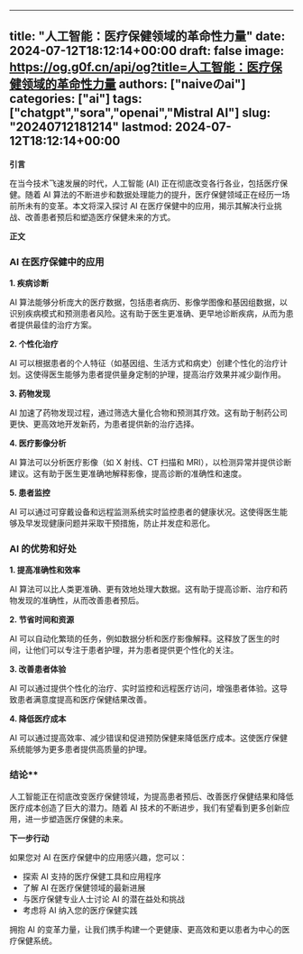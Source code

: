 
---
title: "人工智能：医疗保健领域的革命性力量"
date: 2024-07-12T18:12:14+00:00
draft: false
image: https://og.g0f.cn/api/og?title=人工智能：医疗保健领域的革命性力量
authors: ["naiveのai"]
categories: ["ai"]
tags: ["chatgpt","sora","openai","Mistral AI"]
slug: "20240712181214"
lastmod: 2024-07-12T18:12:14+00:00
---
**引言**

在当今技术飞速发展的时代，人工智能 (AI) 正在彻底改变各行各业，包括医疗保健。随着 AI 算法的不断进步和数据处理能力的提升，医疗保健领域正在经历一场前所未有的变革。本文将深入探讨 AI 在医疗保健中的应用，揭示其解决行业挑战、改善患者预后和塑造医疗保健未来的方式。

**正文**

### AI 在医疗保健中的应用

**1. 疾病诊断**

AI 算法能够分析庞大的医疗数据，包括患者病历、影像学图像和基因组数据，以识别疾病模式和预测患者风险。这有助于医生更准确、更早地诊断疾病，从而为患者提供最佳的治疗方案。

**2. 个性化治疗**

AI 可以根据患者的个人特征（如基因组、生活方式和病史）创建个性化的治疗计划。这使得医生能够为患者提供量身定制的护理，提高治疗效果并减少副作用。

**3. 药物发现**

AI 加速了药物发现过程，通过筛选大量化合物和预测其疗效。这有助于制药公司更快、更高效地开发新药，为患者提供新的治疗选择。

**4. 医疗影像分析**

AI 算法可以分析医疗影像（如 X 射线、CT 扫描和 MRI），以检测异常并提供诊断建议。这有助于医生更准确地解释影像，提高诊断的准确性和速度。

**5. 患者监控**

AI 可以通过可穿戴设备和远程监测系统实时监控患者的健康状况。这使得医生能够及早发现健康问题并采取干预措施，防止并发症和恶化。

### AI 的优势和好处

**1. 提高准确性和效率**

AI 算法可以比人类更准确、更有效地处理大数据。这有助于提高诊断、治疗和药物发现的准确性，从而改善患者预后。

**2. 节省时间和资源**

AI 可以自动化繁琐的任务，例如数据分析和医疗影像解释。这释放了医生的时间，让他们可以专注于患者护理，并为患者提供更个性化的关注。

**3. 改善患者体验**

AI 可以通过提供个性化的治疗、实时监控和远程医疗访问，增强患者体验。这导致患者满意度提高和医疗保健结果改善。

**4. 降低医疗成本**

AI 可以通过提高效率、减少错误和促进预防保健来降低医疗成本。这使医疗保健系统能够为更多患者提供高质量的护理。

### 结论**

人工智能正在彻底改变医疗保健领域，为提高患者预后、改善医疗保健结果和降低医疗成本创造了巨大的潜力。随着 AI 技术的不断进步，我们有望看到更多创新应用，进一步塑造医疗保健的未来。

**下一步行动**

如果您对 AI 在医疗保健中的应用感兴趣，您可以：

* 探索 AI 支持的医疗保健工具和应用程序
* 了解 AI 在医疗保健领域的最新进展
* 与医疗保健专业人士讨论 AI 的潜在益处和挑战
* 考虑将 AI 纳入您的医疗保健实践

拥抱 AI 的变革力量，让我们携手构建一个更健康、更高效和更以患者为中心的医疗保健系统。